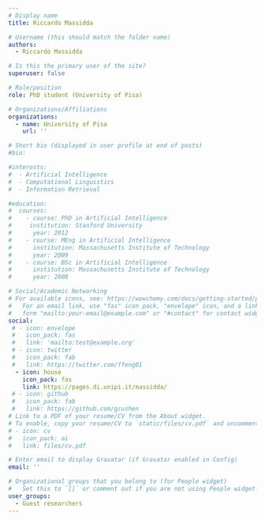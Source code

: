 ```yaml
---
# Display name
title: Riccardo Massidda

# Username (this should match the folder name)
authors:
  - Riccardo Massidda

# Is this the primary user of the site?
superuser: false

# Role/position
role: PhD student (University of Pisa)

# Organizations/Affiliations
organizations:
  - name: University of Pisa
    url: ''

# Short bio (displayed in user profile at end of posts)
#bio: 

#interests:
#  - Artificial Intelligence
#  - Computational Linguistics
#  - Information Retrieval

#education:
#  courses:
#    - course: PhD in Artificial Intelligence
#     institution: Stanford University
#      year: 2012
#    - course: MEng in Artificial Intelligence
#      institution: Massachusetts Institute of Technology
#      year: 2009
#    - course: BSc in Artificial Intelligence
#      institution: Massachusetts Institute of Technology
#      year: 2008

# Social/Academic Networking
# For available icons, see: https://wowchemy.com/docs/getting-started/page-builder/#icons
#   For an email link, use "fas" icon pack, "envelope" icon, and a link in the
#   form "mailto:your-email@example.com" or "#contact" for contact widget.
social:
 # - icon: envelope
 #   icon_pack: fas
 #   link: 'mailto:test@example.org'
 # - icon: twitter
 #   icon_pack: fab
 #   link: https://twitter.com/ffeng01
  - icon: house
    icon_pack: fas
    link: https://pages.di.unipi.it/massidda/
 # - icon: github
 #   icon_pack: fab
 #   link: https://github.com/gcushen
# Link to a PDF of your resume/CV from the About widget.
# To enable, copy your resume/CV to `static/files/cv.pdf` and uncomment the lines below.
# - icon: cv
#   icon_pack: ai
#   link: files/cv.pdf

# Enter email to display Gravatar (if Gravatar enabled in Config)
email: ''

# Organizational groups that you belong to (for People widget)
#   Set this to `[]` or comment out if you are not using People widget.
user_groups:
  - Guest researchers
---
```


